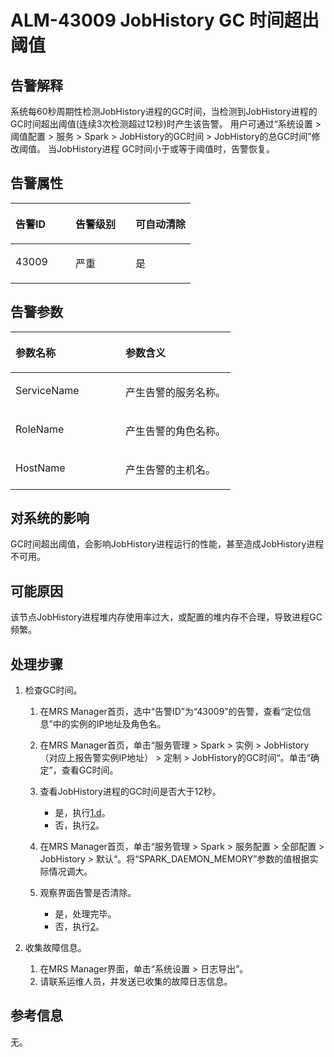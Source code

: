# ALM-43009  JobHistory  GC 时间超出阈值<a name="ZH-CN_TOPIC_0174499413"></a>

## 告警解释<a name="zh-cn_topic_0093195112_zh-cn_topic_0087163597_zh-cn_topic_0087039425_section43920869"></a>

系统每60秒周期性检测JobHistory进程的GC时间，当检测到JobHistory进程的GC时间超出阈值\(连续3次检测超过12秒\)时产生该告警。 用户可通过“系统设置 \> 阈值配置 \> 服务 \> Spark \> JobHistory的GC时间 \> JobHistory的总GC时间”修改阈值。 当JobHistory进程 GC时间小于或等于阈值时，告警恢复。

## 告警属性<a name="zh-cn_topic_0093195112_zh-cn_topic_0087163597_zh-cn_topic_0087039425_section59743502"></a>

<a name="zh-cn_topic_0093195112_zh-cn_topic_0087163597_zh-cn_topic_0087039425_table64843092"></a>
<table><thead align="left"><tr id="zh-cn_topic_0093195112_zh-cn_topic_0087163597_zh-cn_topic_0087039425_row10409628"><th class="cellrowborder" valign="top" width="33.33333333333333%" id="mcps1.1.4.1.1"><p id="zh-cn_topic_0093195112_zh-cn_topic_0087163597_zh-cn_topic_0087039425_p37873528"><a name="zh-cn_topic_0093195112_zh-cn_topic_0087163597_zh-cn_topic_0087039425_p37873528"></a><a name="zh-cn_topic_0093195112_zh-cn_topic_0087163597_zh-cn_topic_0087039425_p37873528"></a>告警ID</p>
</th>
<th class="cellrowborder" valign="top" width="33.33333333333333%" id="mcps1.1.4.1.2"><p id="zh-cn_topic_0093195112_zh-cn_topic_0087163597_zh-cn_topic_0087039425_p47856888"><a name="zh-cn_topic_0093195112_zh-cn_topic_0087163597_zh-cn_topic_0087039425_p47856888"></a><a name="zh-cn_topic_0093195112_zh-cn_topic_0087163597_zh-cn_topic_0087039425_p47856888"></a>告警级别</p>
</th>
<th class="cellrowborder" valign="top" width="33.33333333333333%" id="mcps1.1.4.1.3"><p id="zh-cn_topic_0093195112_zh-cn_topic_0087163597_zh-cn_topic_0087039425_p51202692"><a name="zh-cn_topic_0093195112_zh-cn_topic_0087163597_zh-cn_topic_0087039425_p51202692"></a><a name="zh-cn_topic_0093195112_zh-cn_topic_0087163597_zh-cn_topic_0087039425_p51202692"></a>可自动清除</p>
</th>
</tr>
</thead>
<tbody><tr id="zh-cn_topic_0093195112_zh-cn_topic_0087163597_zh-cn_topic_0087039425_row53777413"><td class="cellrowborder" valign="top" width="33.33333333333333%" headers="mcps1.1.4.1.1 "><p id="zh-cn_topic_0093195112_zh-cn_topic_0087163597_zh-cn_topic_0087039425_p61003235"><a name="zh-cn_topic_0093195112_zh-cn_topic_0087163597_zh-cn_topic_0087039425_p61003235"></a><a name="zh-cn_topic_0093195112_zh-cn_topic_0087163597_zh-cn_topic_0087039425_p61003235"></a>43009</p>
</td>
<td class="cellrowborder" valign="top" width="33.33333333333333%" headers="mcps1.1.4.1.2 "><p id="zh-cn_topic_0093195112_zh-cn_topic_0087163597_zh-cn_topic_0087039425_p42315013"><a name="zh-cn_topic_0093195112_zh-cn_topic_0087163597_zh-cn_topic_0087039425_p42315013"></a><a name="zh-cn_topic_0093195112_zh-cn_topic_0087163597_zh-cn_topic_0087039425_p42315013"></a>严重</p>
</td>
<td class="cellrowborder" valign="top" width="33.33333333333333%" headers="mcps1.1.4.1.3 "><p id="zh-cn_topic_0093195112_zh-cn_topic_0087163597_zh-cn_topic_0087039425_p4964052"><a name="zh-cn_topic_0093195112_zh-cn_topic_0087163597_zh-cn_topic_0087039425_p4964052"></a><a name="zh-cn_topic_0093195112_zh-cn_topic_0087163597_zh-cn_topic_0087039425_p4964052"></a>是</p>
</td>
</tr>
</tbody>
</table>

## 告警参数<a name="zh-cn_topic_0093195112_zh-cn_topic_0087163597_zh-cn_topic_0087039425_section820607"></a>

<a name="zh-cn_topic_0093195112_zh-cn_topic_0087163597_zh-cn_topic_0087039425_table66543927"></a>
<table><thead align="left"><tr id="zh-cn_topic_0093195112_zh-cn_topic_0087163597_zh-cn_topic_0087039425_row61284534"><th class="cellrowborder" valign="top" width="50%" id="mcps1.1.3.1.1"><p id="zh-cn_topic_0093195112_zh-cn_topic_0087163597_zh-cn_topic_0087039425_p65100236"><a name="zh-cn_topic_0093195112_zh-cn_topic_0087163597_zh-cn_topic_0087039425_p65100236"></a><a name="zh-cn_topic_0093195112_zh-cn_topic_0087163597_zh-cn_topic_0087039425_p65100236"></a>参数名称</p>
</th>
<th class="cellrowborder" valign="top" width="50%" id="mcps1.1.3.1.2"><p id="zh-cn_topic_0093195112_zh-cn_topic_0087163597_zh-cn_topic_0087039425_p38627770"><a name="zh-cn_topic_0093195112_zh-cn_topic_0087163597_zh-cn_topic_0087039425_p38627770"></a><a name="zh-cn_topic_0093195112_zh-cn_topic_0087163597_zh-cn_topic_0087039425_p38627770"></a>参数含义</p>
</th>
</tr>
</thead>
<tbody><tr id="zh-cn_topic_0093195112_zh-cn_topic_0087163597_zh-cn_topic_0087039425_row41841705"><td class="cellrowborder" valign="top" width="50%" headers="mcps1.1.3.1.1 "><p id="zh-cn_topic_0093195112_zh-cn_topic_0087163597_zh-cn_topic_0087039425_p33734977"><a name="zh-cn_topic_0093195112_zh-cn_topic_0087163597_zh-cn_topic_0087039425_p33734977"></a><a name="zh-cn_topic_0093195112_zh-cn_topic_0087163597_zh-cn_topic_0087039425_p33734977"></a>ServiceName</p>
</td>
<td class="cellrowborder" valign="top" width="50%" headers="mcps1.1.3.1.2 "><p id="zh-cn_topic_0093195112_zh-cn_topic_0087163597_zh-cn_topic_0087039425_p48178601"><a name="zh-cn_topic_0093195112_zh-cn_topic_0087163597_zh-cn_topic_0087039425_p48178601"></a><a name="zh-cn_topic_0093195112_zh-cn_topic_0087163597_zh-cn_topic_0087039425_p48178601"></a>产生告警的服务名称。</p>
</td>
</tr>
<tr id="zh-cn_topic_0093195112_zh-cn_topic_0087163597_zh-cn_topic_0087039425_row30954226"><td class="cellrowborder" valign="top" width="50%" headers="mcps1.1.3.1.1 "><p id="zh-cn_topic_0093195112_zh-cn_topic_0087163597_zh-cn_topic_0087039425_p24264406"><a name="zh-cn_topic_0093195112_zh-cn_topic_0087163597_zh-cn_topic_0087039425_p24264406"></a><a name="zh-cn_topic_0093195112_zh-cn_topic_0087163597_zh-cn_topic_0087039425_p24264406"></a>RoleName</p>
</td>
<td class="cellrowborder" valign="top" width="50%" headers="mcps1.1.3.1.2 "><p id="zh-cn_topic_0093195112_zh-cn_topic_0087163597_zh-cn_topic_0087039425_p19259870"><a name="zh-cn_topic_0093195112_zh-cn_topic_0087163597_zh-cn_topic_0087039425_p19259870"></a><a name="zh-cn_topic_0093195112_zh-cn_topic_0087163597_zh-cn_topic_0087039425_p19259870"></a>产生告警的角色名称。</p>
</td>
</tr>
<tr id="zh-cn_topic_0093195112_zh-cn_topic_0087163597_zh-cn_topic_0087039425_row39121107"><td class="cellrowborder" valign="top" width="50%" headers="mcps1.1.3.1.1 "><p id="zh-cn_topic_0093195112_zh-cn_topic_0087163597_zh-cn_topic_0087039425_p14693133"><a name="zh-cn_topic_0093195112_zh-cn_topic_0087163597_zh-cn_topic_0087039425_p14693133"></a><a name="zh-cn_topic_0093195112_zh-cn_topic_0087163597_zh-cn_topic_0087039425_p14693133"></a>HostName</p>
</td>
<td class="cellrowborder" valign="top" width="50%" headers="mcps1.1.3.1.2 "><p id="zh-cn_topic_0093195112_zh-cn_topic_0087163597_zh-cn_topic_0087039425_p49293152"><a name="zh-cn_topic_0093195112_zh-cn_topic_0087163597_zh-cn_topic_0087039425_p49293152"></a><a name="zh-cn_topic_0093195112_zh-cn_topic_0087163597_zh-cn_topic_0087039425_p49293152"></a>产生告警的主机名。</p>
</td>
</tr>
</tbody>
</table>

## 对系统的影响<a name="zh-cn_topic_0093195112_zh-cn_topic_0087163597_zh-cn_topic_0087039425_section7385465"></a>

GC时间超出阈值，会影响JobHistory进程运行的性能，甚至造成JobHistory进程不可用。

## 可能原因<a name="zh-cn_topic_0093195112_zh-cn_topic_0087163597_zh-cn_topic_0087039425_section66469189"></a>

该节点JobHistory进程堆内存使用率过大，或配置的堆内存不合理，导致进程GC频繁。

## 处理步骤<a name="zh-cn_topic_0093195112_zh-cn_topic_0087163597_zh-cn_topic_0087039425_section61351797"></a>

1.  检查GC时间。
    1.  在MRS Manager首页，选中“告警ID”为“43009”的告警，查看“定位信息”中的实例的IP地址及角色名。
    2.  在MRS Manager首页，单击“服务管理 \> Spark \> 实例 \> JobHistory（对应上报告警实例IP地址） \> 定制 \> JobHistory的GC时间“。单击“确定”，查看GC时间。
    3.  查看JobHistory进程的GC时间是否大于12秒。
        -   是，执行[1.d](#zh-cn_topic_0093195112_zh-cn_topic_0087163597_li1011493181634)。
        -   否，执行[2](#zh-cn_topic_0093195112_zh-cn_topic_0087163597_li40881691175629)。

    4.  <a name="zh-cn_topic_0093195112_zh-cn_topic_0087163597_li1011493181634"></a>在MRS Manager首页，单击“服务管理 \> Spark \> 服务配置 \> 全部配置 \> JobHistory \> 默认“。将“SPARK\_DAEMON\_MEMORY”参数的值根据实际情况调大。
    5.  观察界面告警是否清除。
        -   是，处理完毕。
        -   否，执行[2](#zh-cn_topic_0093195112_zh-cn_topic_0087163597_li40881691175629)。

2.  <a name="zh-cn_topic_0093195112_zh-cn_topic_0087163597_li40881691175629"></a>收集故障信息。
    1.  在MRS Manager界面，单击“系统设置 \> 日志导出”。
    2.  请联系运维人员，并发送已收集的故障日志信息。


## 参考信息<a name="zh-cn_topic_0093195112_zh-cn_topic_0087163597_zh-cn_topic_0087039425_section15295265"></a>

无。

